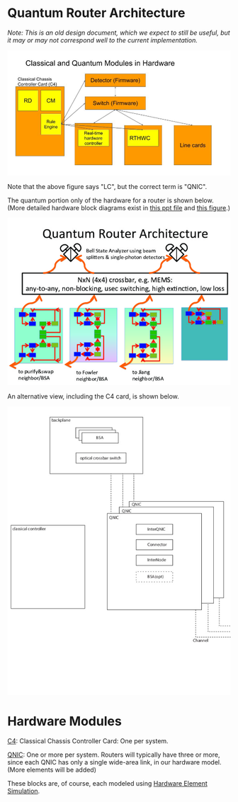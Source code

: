 # Quantum Router Architecture #

*Note: This is an old design document, which we expect to still be useful, but it may or may not correspond well to the current implementation.*

![Hardware and software blocks in a router](img/Hardware-classical-quatnum-modules-20200320.jpg)

Note that the above figure says "LC", but the correct term is "QNIC".

The quantum portion only of the hardware for a router is shown below.
(More detailed hardware block diagrams exist in [this ppt file](multicomputer-router-150429.ppt) and [this figure](router_blocks.pdf).)

![router-hw-architecture.jpg](img/router-hw-architecture.jpg)

An alternative view, including the C4 card, is shown below.

![router_blocks.jpg](img/router_blocks.jpg)

# Hardware Modules #

[C4](Classical%20Chassis%20Control%20Card%20(C4).md): Classical Chassis Controller Card: One per system.
<!--2. [Detector Array](Detector%20Array.md): One per system.  -->
<!--3. [Switch](Switch.md): One per system.-->
[QNIC](QNIC.md): One or more per system.  Routers will typically have three or more, since each QNIC has only a single wide-area link, in our hardware model.
(More elements will be added)

These blocks are, of course, each modeled using [Hardware Element Simulation](Hardware%20Element%20Simulation.md).
